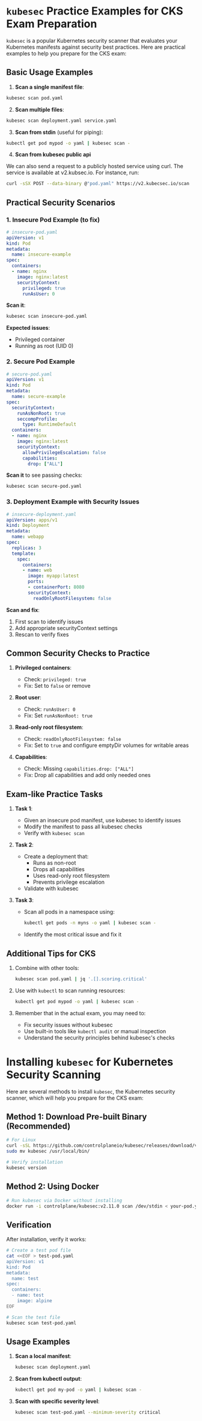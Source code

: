 # `kubesec` Practice Examples for CKS Exam Preparation

`kubesec` is a popular Kubernetes security scanner that evaluates your Kubernetes manifests against security best practices. Here are practical examples to help you prepare for the CKS exam:

## Basic Usage Examples

1. **Scan a single manifest file**:
```bash
kubesec scan pod.yaml
```

2. **Scan multiple files**:
```bash
kubesec scan deployment.yaml service.yaml
```

3. **Scan from stdin** (useful for piping):
```bash
kubectl get pod mypod -o yaml | kubesec scan -
```

4. **Scan from kubesec public api**

We can also send a request to a publicly hosted service using curl. The service is available at v2.kubsec.io. For instance, run:

```bash
curl -sSX POST --data-binary @"pod.yaml" https://v2.kubecsec.io/scan
```

## Practical Security Scenarios

### 1. Insecure Pod Example (to fix)
```yaml
# insecure-pod.yaml
apiVersion: v1
kind: Pod
metadata:
  name: insecure-example
spec:
  containers:
  - name: nginx
    image: nginx:latest
    securityContext:
      privileged: true
      runAsUser: 0
```

**Scan it**:
```bash
kubesec scan insecure-pod.yaml
```

**Expected issues**:
- Privileged container
- Running as root (UID 0)

### 2. Secure Pod Example
```yaml
# secure-pod.yaml
apiVersion: v1
kind: Pod
metadata:
  name: secure-example
spec:
  securityContext:
    runAsNonRoot: true
    seccompProfile:
      type: RuntimeDefault
  containers:
  - name: nginx
    image: nginx:latest
    securityContext:
      allowPrivilegeEscalation: false
      capabilities:
        drop: ["ALL"]
```

**Scan it** to see passing checks:
```bash
kubesec scan secure-pod.yaml
```

### 3. Deployment Example with Security Issues
```yaml
# insecure-deployment.yaml
apiVersion: apps/v1
kind: Deployment
metadata:
  name: webapp
spec:
  replicas: 3
  template:
    spec:
      containers:
      - name: web
        image: myapp:latest
        ports:
        - containerPort: 8080
        securityContext:
          readOnlyRootFilesystem: false
```

**Scan and fix**:
1. First scan to identify issues
2. Add appropriate securityContext settings
3. Rescan to verify fixes

## Common Security Checks to Practice

1. **Privileged containers**:
   - Check: `privileged: true`
   - Fix: Set to `false` or remove

2. **Root user**:
   - Check: `runAsUser: 0`
   - Fix: Set `runAsNonRoot: true`

3. **Read-only root filesystem**:
   - Check: `readOnlyRootFilesystem: false`
   - Fix: Set to `true` and configure emptyDir volumes for writable areas

4. **Capabilities**:
   - Check: Missing `capabilities.drop: ["ALL"]`
   - Fix: Drop all capabilities and add only needed ones

## Exam-like Practice Tasks

1. **Task 1**: 
   - Given an insecure pod manifest, use kubesec to identify issues
   - Modify the manifest to pass all kubesec checks
   - Verify with `kubesec scan`

2. **Task 2**:
   - Create a deployment that:
     - Runs as non-root
     - Drops all capabilities
     - Uses read-only root filesystem
     - Prevents privilege escalation
   - Validate with kubesec

3. **Task 3**:
   - Scan all pods in a namespace using:
     ```bash
     kubectl get pods -n myns -o yaml | kubesec scan -
     ```
   - Identify the most critical issue and fix it

## Additional Tips for CKS

1. Combine with other tools:
   ```bash
   kubesec scan pod.yaml | jq '.[].scoring.critical'
   ```

2. Use with `kubectl` to scan running resources:
   ```bash
   kubectl get pod mypod -o yaml | kubesec scan -
   ```

3. Remember that in the actual exam, you may need to:
   - Fix security issues without kubesec
   - Use built-in tools like `kubectl audit` or manual inspection
   - Understand the security principles behind kubesec's checks


# Installing `kubesec` for Kubernetes Security Scanning

Here are several methods to install `kubesec`, the Kubernetes security scanner, which will help you prepare for the CKS exam:

## Method 1: Download Pre-built Binary (Recommended)

```bash
# For Linux
curl -sSL https://github.com/controlplaneio/kubesec/releases/download/v2.11.0/kubesec_linux_amd64.tar.gz | tar xz
sudo mv kubesec /usr/local/bin/

# Verify installation
kubesec version
```

## Method 2: Using Docker

```bash
# Run kubesec via Docker without installing
docker run -i controlplane/kubesec:v2.11.0 scan /dev/stdin < your-pod.yaml
```

## Verification

After installation, verify it works:

```bash
# Create a test pod file
cat <<EOF > test-pod.yaml
apiVersion: v1
kind: Pod
metadata:
  name: test
spec:
  containers:
  - name: test
    image: alpine
EOF

# Scan the test file
kubesec scan test-pod.yaml
```

## Usage Examples

1. **Scan a local manifest**:
   ```bash
   kubesec scan deployment.yaml
   ```

2. **Scan from kubectl output**:
   ```bash
   kubectl get pod my-pod -o yaml | kubesec scan -
   ```

3. **Scan with specific severity level**:
   ```bash
   kubesec scan test-pod.yaml --minimum-severity critical
   ```



